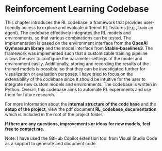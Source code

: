 # Reinforcement Learning Codebase
This chapter introduces the RL codebase, a framework that provides user-friendly access to explore and evaluate different RL features 
(e.g., train an agent). The codebase effectively integrates the RL models and environments, so that various combinations can be tested. The implementation is based on the environment interface from the **OpenAI Gymnasium library** and the model interface from **Stable-baselines3**. The framework was implemented such that a customizable training pipeline allows the user to configure the parameter settings of the model and environment easily. Additionally, storing and recording the results of the trained models is possible, so that they can be investigated further for visualization or evaluation purposes. I have tried to focus on the extensibility of the codebase since it should be intuitive for the user to integrate new custom models and environments. The codebase is written in Python. Overall, this codebase aims to automate RL experiments and use them for future research. 

For more information about the **internal structure of the code base** and the **setup of the project**, view the pdf document **RL_codebase_documentation** which is included in the root of the project folder.

**If there are any questions, improvements or ideas for new models, feel free to contact me.**

Note: I have used the GitHub Copilot extension tool from Visual Studio Code as a support to generate and document code.
